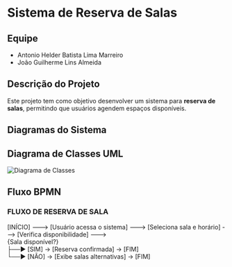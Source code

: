 # Sistema de Reserva de Salas

## Equipe
- Antonio Helder Batista Lima Marreiro
- João Guilherme Lins Almeida 

## Descrição do Projeto
Este projeto tem como objetivo desenvolver um sistema para **reserva de salas**, permitindo que usuários agendem espaços disponíveis.

## Diagramas do Sistema

## Diagrama de Classes UML
![Diagrama de Classes](link_da_imagem)

## Fluxo BPMN

### FLUXO DE RESERVA DE SALA

[INÍCIO] ---> [Usuário acessa o sistema] ---> [Seleciona sala e horário] ---> [Verifica disponibilidade] ---> <br>
{Sala disponível?} <br>
   ├──► [SIM] →    [Reserva confirmada] → [FIM] <br>
   └──► [NÃO] →   [Exibe salas alternativas] → [FIM] <br>
